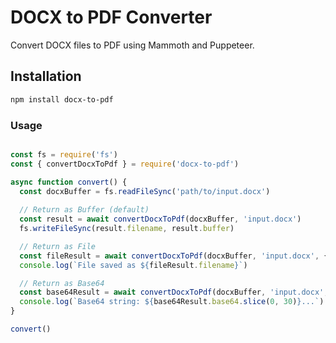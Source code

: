 # DOCX to PDF Converter

Convert DOCX files to PDF using Mammoth and Puppeteer.

## Installation

```sh
npm install docx-to-pdf
```


### Usage 

```js

const fs = require('fs')
const { convertDocxToPdf } = require('docx-to-pdf')

async function convert() {
  const docxBuffer = fs.readFileSync('path/to/input.docx')
  
  // Return as Buffer (default)
  const result = await convertDocxToPdf(docxBuffer, 'input.docx')
  fs.writeFileSync(result.filename, result.buffer)

  // Return as File
  const fileResult = await convertDocxToPdf(docxBuffer, 'input.docx', { returnType: 'file' })
  console.log(`File saved as ${fileResult.filename}`)

  // Return as Base64
  const base64Result = await convertDocxToPdf(docxBuffer, 'input.docx', { returnType: 'base64' })
  console.log(`Base64 string: ${base64Result.base64.slice(0, 30)}...`)
}

convert()

```
